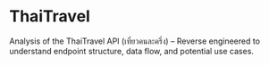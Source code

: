 # ThaiTravel
Analysis of the ThaiTravel API (เที่ยวคนละครึ่ง) – Reverse engineered to understand endpoint structure, data flow, and potential use cases.
